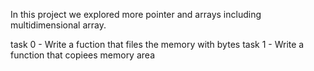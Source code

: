 In this project we explored more pointer and arrays including multidimensional array.

task 0 - Write a fuction that files the memory with bytes
task 1 - Write a function that copiees memory area

